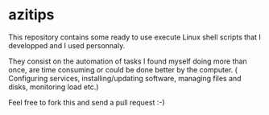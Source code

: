 # azitips

This repository contains some ready to use execute Linux shell scripts that I developped and I used personnaly.

They consist on the automation of tasks I found myself doing more than once, are time consuming or could be done better by the computer. ( Configuring services, installing/updating software, managing files and disks, monitoring load etc.)

Feel free to fork this and send a pull request :-)
